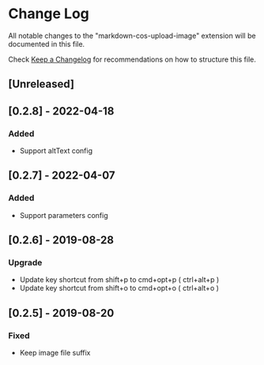 # Change Log

All notable changes to the "markdown-cos-upload-image" extension will be documented in this file.

Check [Keep a Changelog](http://keepachangelog.com/) for recommendations on how to structure this file.

## [Unreleased]

## [0.2.8] - 2022-04-18
### Added
- Support altText config

## [0.2.7] - 2022-04-07
### Added
- Support parameters config

## [0.2.6] - 2019-08-28
### Upgrade
- Update key shortcut from shift+p to cmd+opt+p ( ctrl+alt+p )
- Update key shortcut from shift+o to cmd+opt+o ( ctrl+alt+o )

## [0.2.5] - 2019-08-20
### Fixed
- Keep image file suffix

